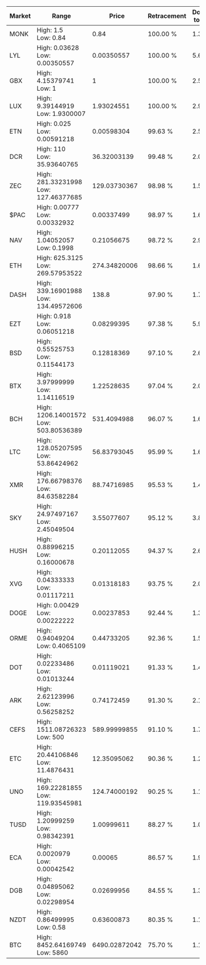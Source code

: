 | Market | Range | Price| Retracement | Doubles to 50% |
| --- | --- | --- | --- | --- |
| MONK | High: 1.5<br />Low: 0.84 | 0.84 | 100.00 % | 1.39 |
| LYL | High: 0.03628<br />Low: 0.00350557 | 0.00350557 | 100.00 % | 5.67 |
| GBX | High: 4.15379741<br />Low: 1 | 1 | 100.00 % | 2.58 |
| LUX | High: 9.39144919<br />Low: 1.9300007 | 1.93024551 | 100.00 % | 2.93 |
| ETN | High: 0.025<br />Low: 0.00591218 | 0.00598304 | 99.63 % | 2.58 |
| DCR | High: 110<br />Low: 35.93640765 | 36.32003139 | 99.48 % | 2.01 |
| ZEC | High: 281.33231998<br />Low: 127.46377685 | 129.03730367 | 98.98 % | 1.58 |
| $PAC | High: 0.00777<br />Low: 0.00332932 | 0.00337499 | 98.97 % | 1.64 |
| NAV | High: 1.04052057<br />Low: 0.1998 | 0.21056675 | 98.72 % | 2.95 |
| ETH | High: 625.3125<br />Low: 269.57953522 | 274.34820006 | 98.66 % | 1.63 |
| DASH | High: 339.16901988<br />Low: 134.49572606 | 138.8 | 97.90 % | 1.71 |
| EZT | High: 0.918<br />Low: 0.06051218 | 0.08299395 | 97.38 % | 5.90 |
| BSD | High: 0.55525753<br />Low: 0.11544173 | 0.12818369 | 97.10 % | 2.62 |
| BTX | High: 3.97999999<br />Low: 1.14116519 | 1.22528635 | 97.04 % | 2.09 |
| BCH | High: 1206.14001572<br />Low: 503.80536389 | 531.4094988 | 96.07 % | 1.61 |
| LTC | High: 128.05207595<br />Low: 53.86424962 | 56.83793045 | 95.99 % | 1.60 |
| XMR | High: 176.66798376<br />Low: 84.63582284 | 88.74716985 | 95.53 % | 1.47 |
| SKY | High: 24.97497167<br />Low: 2.45049504 | 3.55077607 | 95.12 % | 3.86 |
| HUSH | High: 0.88996215<br />Low: 0.16000678 | 0.20112055 | 94.37 % | 2.61 |
| XVG | High: 0.04333333<br />Low: 0.01117211 | 0.01318183 | 93.75 % | 2.07 |
| DOGE | High: 0.00429<br />Low: 0.00222222 | 0.00237853 | 92.44 % | 1.37 |
| ORME | High: 0.94049204<br />Low: 0.4065109 | 0.44733205 | 92.36 % | 1.51 |
| DOT | High: 0.02233486<br />Low: 0.01013244 | 0.01119021 | 91.33 % | 1.45 |
| ARK | High: 2.62123996<br />Low: 0.56258252 | 0.74172459 | 91.30 % | 2.15 |
| CEFS | High: 1511.08726323<br />Low: 500 | 589.99999855 | 91.10 % | 1.70 |
| ETC | High: 20.44106846<br />Low: 11.4876431 | 12.35095062 | 90.36 % | 1.29 |
| UNO | High: 169.22281855<br />Low: 119.93545981 | 124.74000192 | 90.25 % | 1.16 |
| TUSD | High: 1.20999259<br />Low: 0.98342391 | 1.00999611 | 88.27 % | 1.09 |
| ECA | High: 0.0020979<br />Low: 0.00042542 | 0.00065 | 86.57 % | 1.94 |
| DGB | High: 0.04895062<br />Low: 0.02298954 | 0.02699956 | 84.55 % | 1.33 |
| NZDT | High: 0.86499995<br />Low: 0.58 | 0.63600873 | 80.35 % | 1.14 |
| BTC | High: 8452.64169749<br />Low: 5860 | 6490.02872042 | 75.70 % | 1.10 |
